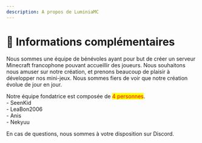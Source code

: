 ```yaml
---
description: A propos de LuminiaMC
---
```


# 👾 Informations complémentaires

Nous sommes une équipe de bénévoles ayant pour but de créer un serveur Minecraft francophone pouvant accueillir des joueurs. Nous souhaitons nous amuser sur notre création, et prenons beaucoup de plaisir à développer nos mini-jeux. Nous sommes fiers de voir que notre création évolue de jour en jour.

Notre équipe fondatrice est composée de <mark style="color:red;">4 personnes</mark>.\
\- SeenKid\
\- LeaBon2006\
\- Anis\
\- Nekyuu

En cas de questions, nous sommes à votre disposition sur Discord.
